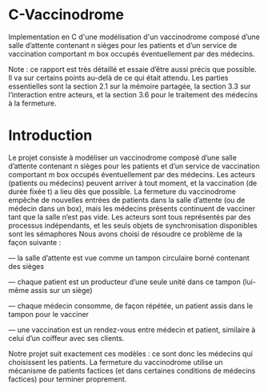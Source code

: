 # C-Vaccinodrome
Implementation en C d'une modélisation d'un vaccinodrome composé d’une salle d’attente contenant n sièges pour les patients et d’un service de vaccination comportant m box occupés éventuellement par des médecins.

Note : ce rapport est très détaillé et essaie d’être aussi précis que possible. Il va sur certains points au-delà
de ce qui était attendu. Les parties essentielles sont la section 2.1 sur la mémoire partagée, la section 3.3 sur
l’interaction entre acteurs, et la section 3.6 pour le traitement des médecins à la fermeture.


# Introduction

Le projet consiste à modéliser un vaccinodrome composé d’une salle d’attente contenant n sièges pour les patients et d’un service de vaccination comportant m box occupés éventuellement par des médecins. Les acteurs
(patients ou médecins) peuvent arriver à tout moment, et la vaccination (de durée fixée t) a lieu dès que possible. La fermeture du vaccinodrome empêche de nouvelles entrées de patients dans la salle d’attente (ou de médecin dans un box), mais les médecins présents continuent de vacciner tant que la salle n’est pas vide. Les acteurs sont tous représentés par des processus indépendants, et les seuls objets de synchronisation disponibles sont les sémaphores
Nous avons choisi de résoudre ce problème de la façon suivante :

— la salle d’attente est vue comme un tampon circulaire borné contenant des sièges 

— chaque patient est un producteur d’une seule unité dans ce tampon (lui-même assis sur un siège)

— chaque médecin consomme, de façon répétée, un patient assis dans le tampon pour le vacciner

— une vaccination est un rendez-vous entre médecin et patient, similaire à celui d’un coiffeur avec ses clients.

Notre projet suit exactement ces modèles : ce sont donc les médecins qui choisissent les patients. La fermeture du vaccinodrome utilise un mécanisme de patients factices (et dans certaines conditions de médecins factices) pour terminer proprement.
